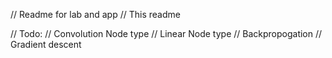 // Readme for lab and app
// This readme

// Todo:
// Convolution Node type
// Linear Node type
// Backpropogation
// Gradient descent